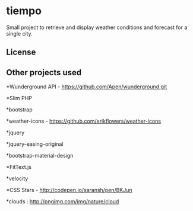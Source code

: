 # tiempo

Small project to retrieve and display weather conditions and forecast for a single city.

## License

## Other projects used

*Wunderground API - https://github.com/Apen/wunderground.git

*Slim PHP

*bootstrap

*weather-icons - https://github.com/erikflowers/weather-icons

*jquery

*jquery-easing-original

*bootstrap-material-design

*FitText.js

*velocity

*CSS Stars - http://codepen.io/saransh/pen/BKJun

*clouds : http://pngimg.com/img/nature/cloud
